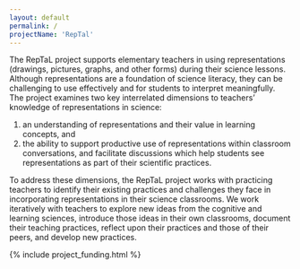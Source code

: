 ```yaml
---
layout: default
permalink: /
projectName: 'RepTal'
---
```


The RepTaL project supports elementary teachers in using representations (drawings, pictures, graphs, and other forms) during their science lessons. Although representations are a foundation of science literacy, they can be challenging to use effectively and for students to interpret meaningfully. The project examines two key interrelated dimensions to teachers’ knowledge of representations in science: 
1. an understanding of representations and their value in learning concepts, and 
2. the ability to support productive use of representations within classroom conversations, and facilitate discussions which help students see representations as part of their scientific practices. 

To address these dimensions, the RepTaL project works with practicing teachers to identify their existing practices and challenges they face in incorporating representations in their science classrooms. We work iteratively with teachers to explore new ideas from the cognitive and learning sciences, introduce those ideas in their own classrooms, document their teaching practices, reflect upon their practices and those of their peers, and develop new practices.

{% include project_funding.html %}
